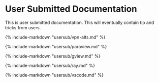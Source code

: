 # User Submitted Documentation

This is user submitted documentation.  This will eventually contain tip and tricks from users.

{%
   include-markdown "usersub/vpn-alts.md"
%}

{%
   include-markdown "usersub/paraview.md"
%} 

{%
   include-markdown "usersub/gview.md"
%} 

{%
   include-markdown "usersub/ray.md"
%}

{%
   include-markdown "usersub/vscode.md"
%}